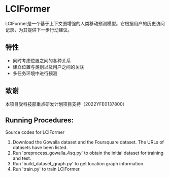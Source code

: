 #   LCIFormer
LCIFormer是一个基于上下文图增强的人类移动预测模型。它根据用户的历史访问记录，为其提供下一步行动建议。

## 特性
* 同时考虑位置之间的各种关系
* 建立位置与类别以及用户之间的关联
* 多任务环境中进行预测
## 致谢
本项目受科技部重点研发计划项目支持（2022YFE0137800）
## Running Procedures:
Source codes for LCIFormer
1. Download the Gowalla dataset and the Foursquare dataset. The URLs of datasets have been listed.
2. Run 'preprocess_gowalla_4sq.py' to obtain the initial dataset for training and test.
3. Run 'build_dataset_graph.py' to get location graph information.
4. Run 'train.py' to train LCIFormer.
